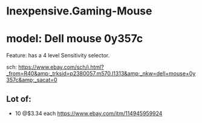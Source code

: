 # Inexpensive.Gaming-Mouse
# model: Dell mouse 0y357c
Feature: has a 4 level Sensitivity selector.

sch: https://www.ebay.com/sch/i.html?_from=R40&amp;_trksid=p2380057.m570.l1313&amp;_nkw=dell+mouse+0y357c&amp;_sacat=0

## Lot of:
- 10 @$3.34 each https://www.ebay.com/itm/114945959924
